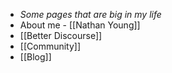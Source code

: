 - *Some pages that are big in my life*
- About me - [[Nathan Young]]
- [[Better Discourse]]
- [[Community]]
- [[Blog]]